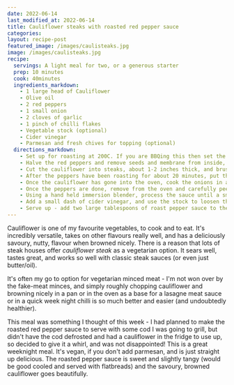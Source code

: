 ```yaml
---
date: 2022-06-14
last_modified_at: 2022-06-14
title: Cauliflower steaks with roasted red pepper sauce
categories:
layout: recipe-post
featured_image: /images/caulisteaks.jpg
image: /images/caulisteaks.jpg
recipe:
  servings: A light meal for two, or a generous starter
  prep: 10 minutes
  cook: 40minutes
  ingredients_markdown:
    - 1 large head of Cauliflower
    - Olive oil
    - 2 red peppers
    - 1 small onion
    - 2 cloves of garlic
    - 1 pinch of chilli flakes
    - Vegetable stock (optional)
    - Cider vinegar
    - Parmesan and fresh chives for topping (optional)
  directions_markdown:
    - Set up for roasting at 200C. If you are BBQing this then set the grill up for indirect cooking at 200C, this can also really easily be done in an oven, pre-heat oven to 180C fan oven/200C regular oven
    - Halve the red peppers and remove seeds and membrane from inside, place them skin-side up on a baking tray and put in the oven to roast for 40 minutes
    - Cut the cauliflower into steaks, about 1-2 inches thick, and brush them with olive oil and season with salt and pepper. Lay them on a lined baking tray
    - After the peppers have been roasting for about 20 minutes, put the cauliflower into the oven to cook for 20 minutes, flip them half way through.
    - Once the cauliflower has gone into the oven, cook the onions in a generous glug of olive oil and pinch of salt until soft. Once softened and fragrant, add the garlic and chilli flakes and cook for a further minute. Reduce the heat until the peppers are roasted
    - Once the peppers are done, remove from the oven and carefully peel off the skin, it should be charred and should peel away easily (be careful though, it will be hot). Once peeled roughly chop and add the peppers to the onions.
    - Using a hand held immersion blender, process the sauce until a smooth consistency.
    - Add a small dash of cider vinegar, and use the stock to loosen the sauce a little (if not using stock, you can use water here). If you add too much and it is too runny, return the heat and allow to thicken again.
    - Serve up - add two large tablespoons of roast pepper sauce to the plate before adding the cauliflower steak. Top with fresh chopped chives and parmesan, if you want.
---
```


Cauliflower is one of my favourite vegetables, to cook and to eat. It's incredibly versatile, takes on other flavours really well, and has a deliciously savoury, nutty, flavour when browned nicely. There is a reason that lots of steak houses offer _cauliflower steak_ as a vegetarian option. It sears well, tastes great, and works so well with classic steak sauces (or even just butter/oil).

It's often my go to option for vegetarian minced meat - I'm not won over by the fake-meat minces, and simply roughly chopping cauliflower and browning nicely in a pan or in the oven as a base for a lasagne meat sauce or in a quick week night chilli is so much better and easier (and undoubtedly healthier).

This meal was something I thought of this week - I had planned to make the roasted red pepper sauce to serve with some cod I was going to grill, but didn't have the cod defrosted and had a cauliflower in the fridge to use up, so decided to give it a whirl, and was not disappointed! This is a great weeknight meal. It's vegan, if you don't add parmesan, and is just straight up delicious. The roasted pepper sauce is sweet and slightly tangy (would be good cooled and served with flatbreads) and the savoury, browned cauliflower goes beautifully.

<br>
<br>
